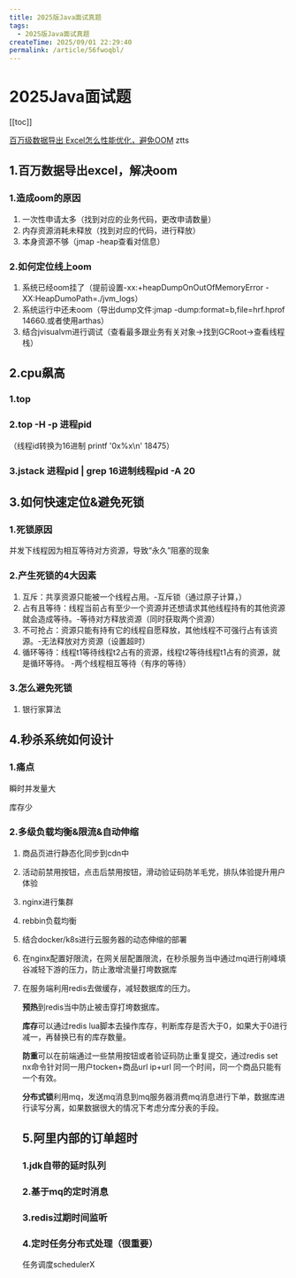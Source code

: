 ```yaml
---
title: 2025版Java面试真题
tags:
  - 2025版Java面试真题
createTime: 2025/09/01 22:29:40
permalink: /article/56fwoqbl/
---
```

# 2025Java面试题



[[toc]]

[百万级数据导出 Excel怎么性能优化，避免OOM](https://www.yuque.com/tulingzhouyu/db22bv/gogkqpk8r8gsl7rb) ztts

## 1.百万数据导出excel，解决oom

### 1.造成oom的原因

1. 一次性申请太多（找到对应的业务代码，更改申请数量）
2. 内存资源消耗未释放（找到对应的代码，进行释放）
3. 本身资源不够（jmap -heap查看对信息）

### 2.如何定位线上oom

1. 系统已经oom挂了（提前设置-xx:+heapDumpOnOutOfMemoryError -XX:HeapDumoPath=./jvm_logs）
2. 系统运行中还未oom（导出dump文件:jmap -dump:format=b,file=hrf.hprof 14660.或者使用arthas）
3. 结合jvisualvm进行调试（查看最多跟业务有关对象->找到GCRoot->查看线程栈）

## 2.cpu飙高

### 1.top

### 2.top -H -p 进程pid

（线程id转换为16进制 printf '0x%x\n' 18475）

### 3.jstack 进程pid | grep 16进制线程pid -A 20

## 3.如何快速定位&避免死锁

### 1.死锁原因

并发下线程因为相互等待对方资源，导致“永久”阻塞的现象

### 2.产生死锁的4大因素

1. 互斥：共享资源只能被一个线程占用。-互斥锁（通过原子计算，）
2. 占有且等待：线程当前占有至少一个资源并还想请求其他线程持有的其他资源就会造成等待。-等待对方释放资源（同时获取两个资源）
3. 不可抢占：资源只能有持有它的线程自愿释放，其他线程不可强行占有该资源。-无法释放对方资源（设置超时）
4. 循环等待：线程t1等待线程t2占有的资源，线程t2等待线程t1占有的资源，就是循环等待。 -两个线程相互等待（有序的等待）

### 3.怎么避免死锁

1. 银行家算法

## 4.秒杀系统如何设计

### 1.痛点

瞬时并发量大

库存少

### 2.多级负载均衡&限流&自动伸缩

1. 商品页进行静态化同步到cdn中

2. 活动前禁用按钮，点击后禁用按钮，滑动验证码防羊毛党，排队体验提升用户体验

3. nginx进行集群

4. rebbin负载均衡

5. 结合docker/k8s进行云服务器的动态伸缩的部署

6. 在nginx配置好限流，在网关层配置限流，在秒杀服务当中通过mq进行削峰填谷减轻下游的压力，防止激增流量打垮数据库

7. 在服务端利用redis去做缓存，减轻数据库的压力。

   **预热**到redis当中防止被击穿打垮数据库。

   **库存**可以通过redis lua脚本去操作库存，判断库存是否大于0，如果大于0进行减一，再替换已有的库存数量。

   **防重**可以在前端通过一些禁用按钮或者验证码防止重复提交，通过redis set nx命令针对同一用户tocken+商品url  ip+url 同一个时间，同一个商品只能有一个有效。

   **分布式锁**利用mq，发送mq消息到mq服务器消费mq消息进行下单，数据库进行读写分离，如果数据很大的情况下考虑分库分表的手段。

   ## 5.阿里内部的订单超时

   ### 1.jdk自带的延时队列

   ### 2.基于mq的定时消息

   ### 3.redis过期时间监听

   ### 4.定时任务分布式处理（很重要）

   任务调度schedulerX

   

   

   ### 

   ### 



